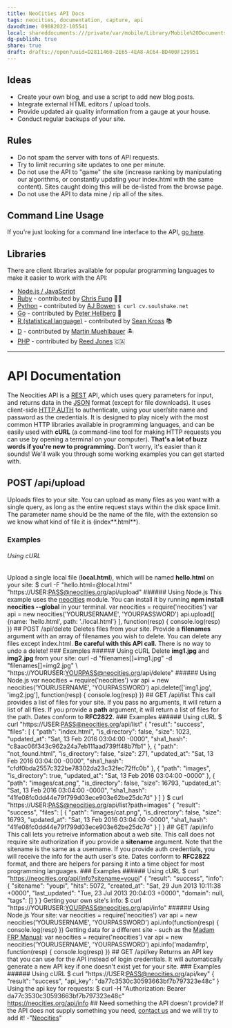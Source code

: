 ```yaml
---
title: NeoCities API Docs
tags: neocities, documentation, capture, api
davodtime: 09082022-105541
local: shareddocuments:///private/var/mobile/Library/Mobile%20Documents/iCloud~md~obsidian/Documents/OBSHIDDIAN/drafts/D2811460-2E65-4EA8-AC64-BD400F129951.md
dg-publish: true
share: true
draft: drafts://open?uuid=D2811460-2E65-4EA8-AC64-BD400F129951
---
```


## Ideas
  * Create your own blog, and use a script to add new blog posts.
  * Integrate external HTML editors / upload tools.
  * Provide updated air quality information from a gauge at your house.
  * Conduct regular backups of your site.
## Rules
  * Do not spam the server with tons of API requests.
  * Try to limit recurring site updates to one per minute.
  * Do not use the API to "game" the site (increase ranking by manipulating our algorithms, or constantly updating your index.html with the same content). Sites caught doing this will be de-listed from the browse page.
  * Do not use the API to data mine / rip all of the sites.
## Command Line Usage
If you're just looking for a command line interface to the API, [go here](/cli). 
## Libraries
There are client libraries available for popular programming languages to make it easier to work with the API: 
  * [Node.js / JavaScript](https://github.com/neocities/neocities-node)
  * [Ruby](https://github.com/aergonaut/neocitizen) \- contributed by [Chris Fung](https://twitter.com/aergonaut) 👨‍💻
  * [Python](https://github.com/neocities/python-neocities) \- contributed by [AJ Bowen](https://github.com/soulshake) `$ curl cv.soulshake.net`
  * [Go](https://github.com/peterhellberg/neocities) \- contributed by [Peter Hellberg](https://twitter.com/peterhellberg) 🧗
  * [R (statistical language)](https://github.com/seankross/neocities) \- contributed by [Sean Kross](https://twitter.com/seankross) 📚
  * [D](https://github.com/kambrium/neocitiesd) \- contributed by [Martin Muehlbauer](http://martinmuehlbauer.com) 🏝️
  * [PHP](https://github.com/reed-jones/Neocities-php) \- contributed by [Reed Jones](https://www.reedjones.com) 🇨🇦
* * *
# API Documentation
The Neocities API is a [REST](http://en.wikipedia.org/wiki/Representational_state_transfer) API, which uses query parameters for input, and returns data in the [JSON](http://en.wikipedia.org/wiki/JSON) format (except for file downloads). It uses client-side [HTTP AUTH](http://en.wikipedia.org/wiki/Basic_access_authentication) to authenticate, using your user/site name and password as the credentials. It is designed to play nicely with the most common HTTP libraries available in programming languages, and can be easily used with **cURL** (a command-line tool for making HTTP requests you can use by opening a terminal on your computer). 
**That's a lot of buzz words if you're new to programming.** Don't worry, it's easier than it sounds! We'll walk you through some working examples you can get started with. 
## POST /api/upload
Uploads files to your site. You can upload as many files as you want with a single query, as long as the entire request stays within the disk space limit. The parameter name should be the name of the file, with the extension so we know what kind of file it is (index**.html**). 
### Examples
###### Using cURL
Upload a single local file (**local.html**), which will be named **hello.html** on your site:
    $ curl -F "hello.html=@local.html" "https://USER:PASS@neocities.org/api/upload"
    ###### Using Node.js
    This example uses the [neocities](https://github.com/neocities/neocities-node) module. You can install it by running **npm install neocities --global** in your terminal.
    var neocities = require('neocities')
    var api = new neocities('YOURUSERNAME', 'YOURPASSWORD')
    api.upload([
      {name: 'hello.html', path: './local.html'}
    ], function(resp) {
      console.log(resp)
    })
    ## POST /api/delete
        Deletes files from your site. Provide a **filenames** argument with an array of filenames you wish to delete. You can delete any files except index.html.
        **Be careful with this API call.** There is no way to undo a delete!
    ### Examples
    ###### Using cURL
        Delete **img1.jpg** and **img2.jpg** from your site:
    curl -d "filenames[]=img1.jpg" -d "filenames[]=img2.jpg" \  
    "https://YOURUSER:YOURPASS@neocities.org/api/delete"
    ###### Using Node.js
    var neocities = require('neocities')
    var api = new neocities('YOURUSERNAME', 'YOURPASSWORD')
    api.delete(['img1.jpg', 'img2.jpg'], function(resp) {
      console.log(resp)
    })
    ## GET /api/list
        This call provides a list of files for your site. If you pass no arguments, it will return a list of all files. If you provide a **path** argument, it will return a list of files for the path. Dates conform to **RFC2822**.
    ### Examples
    ###### Using cURL
    $ curl "https://USER:PASS@neocities.org/api/list"
    {
      "result": "success",
      "files": [
        {
          "path": "index.html",
          "is_directory": false,
          "size": 1023,
          "updated_at": "Sat, 13 Feb 2016 03:04:00 -0000",
          "sha1_hash": "c8aac06f343c962a24a7eb111aad739ff48b7fb1"
        },
        {
          "path": "not_found.html",
          "is_directory": false,
          "size": 271,
          "updated_at": "Sat, 13 Feb 2016 03:04:00 -0000",
          "sha1_hash": "cfdf0bda2557c322be78302da23c32fec72ffc0b"
        },
        {
          "path": "images",
          "is_directory": true,
          "updated_at": "Sat, 13 Feb 2016 03:04:00 -0000"
        },
        {
          "path": "images/cat.png",
          "is_directory": false,
          "size": 16793,
          "updated_at": "Sat, 13 Feb 2016 03:04:00 -0000",
          "sha1_hash": "41fe08fc0dd44e79f799d03ece903e62be25dc7d"
        }
      ]
    }
    $ curl "https://USER:PASS@neocities.org/api/list?path=images"
    {
      "result": "success",
      "files": [
        {
          "path": "images/cat.png",
          "is_directory": false,
          "size": 16793,
          "updated_at": "Sat, 13 Feb 2016 03:04:00 -0000",
          "sha1_hash": "41fe08fc0dd44e79f799d03ece903e62be25dc7d"
        }
      ]
    }
    ## GET /api/info
        This call lets you retreive information about a web site. This call does not require site authorization if you provide a **sitename** argument. Note that the sitename is the same as a username. If you provide auth credentials, you will receive the info for the auth user's site. Dates conform to **RFC2822** format, and there are helpers for parsing it into a time object for most programming languages.
    ### Examples
    ###### Using cURL
    $ curl "https://neocities.org/api/info?sitename=youpi"
    {
      "result": "success",
      "info": {
        "sitename": "youpi",
        "hits": 5072,
        "created_at": "Sat, 29 Jun 2013 10:11:38 +0000",
        "last_updated": "Tue, 23 Jul 2013 20:04:03 +0000",
        "domain": null,
        "tags": []
      }
    }
    Getting your own site's info:
    $ curl "https://YOURUSER:YOURPASS@neocities.org/api/info"
    ###### Using Node.js
    Your site:
    var neocities = require('neocities')
    var api = new neocities('YOURUSERNAME', 'YOURPASSWORD')
    api.info(function(resp) {
      console.log(resp)
    })
        Getting data for a different site - such as the [Madam FRP Manual](http://madamfrp.neocities.org):
    var neocities = require('neocities')
    var api = new neocities('YOURUSERNAME', 'YOURPASSWORD')
    api.info('madamfrp', function(resp) {
      console.log(resp)
    })
    ## GET /api/key
      Returns an API key that you can use for the API instead of login credentials.
      It will automatically generate a new API key if one doesn't exist yet for your site.
    ### Examples
    ###### Using cURL
    $ curl "https://USER:PASS@neocities.org/api/key"
    {
      "result": "success",
      "api_key": "da77c3530c30593663bf7b797323e48c"
    }
    Using the api key for requests:
    $ curl -H "Authorization: Bearer da77c3530c30593663bf7b797323e48c" \
    https://neocities.org/api/info
    ## Need something the API doesn't provide?
        If the API does not supply something you need, [contact us](/contact) and we will try to add it!
-"[Neocities](https://neocities.org/api)"